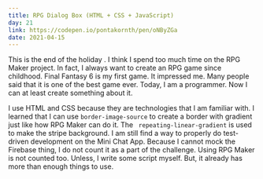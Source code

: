 ```yaml
---
title: RPG Dialog Box (HTML + CSS + JavaScript)
day: 21
link: https://codepen.io/pontakornth/pen/oNByZGa
date: 2021-04-15
---
```

This is the end of the holiday . I think I spend too much time on the RPG Maker project.
In fact, I always want to create an RPG game since childhood. Final Fantasy 6 is my
first game. It impressed me. Many people said that it is one of the best game ever.
Today, I am a programmer. Now I can at least create something about it.<!--more-->


I use HTML and CSS because they are technologies that I am familiar with. I learned
that I can use <code class="language-css">border-image-source</code> to create a border
with gradient just like how RPG Maker can do it. The <code class="language-css">
repeating-linear-gradient</code> is used to make the stripe background. I am still find
a way to properly do test-driven development on the Mini Chat App. Because I cannot mock 
the Firebase thing, I do not count it as a part of the challenge. Using RPG Maker is not
counted too. Unless, I write some script myself. But, it already has more than enough
things to use.
